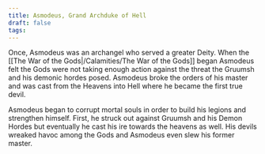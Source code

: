 ```yaml
---
title: Asmodeus, Grand Archduke of Hell
draft: false
tags:
---
```

 
Once, Asmodeus was an archangel who served a greater Deity. When the [[The War of the Gods|/Calamities/The War of the Gods]] began Asmodeus felt the Gods were not taking enough action against the threat the Gruumsh and his demonic hordes posed. Asmodeus broke the orders of his master and was cast from the Heavens into Hell where he became the first true devil. 

Asmodeus began to corrupt mortal souls in order to build his legions and strengthen himself. First, he struck out against Gruumsh and his Demon Hordes but eventually he cast his ire towards the heavens as well. His devils wreaked havoc among the Gods and Asmodeus even slew his former master. 